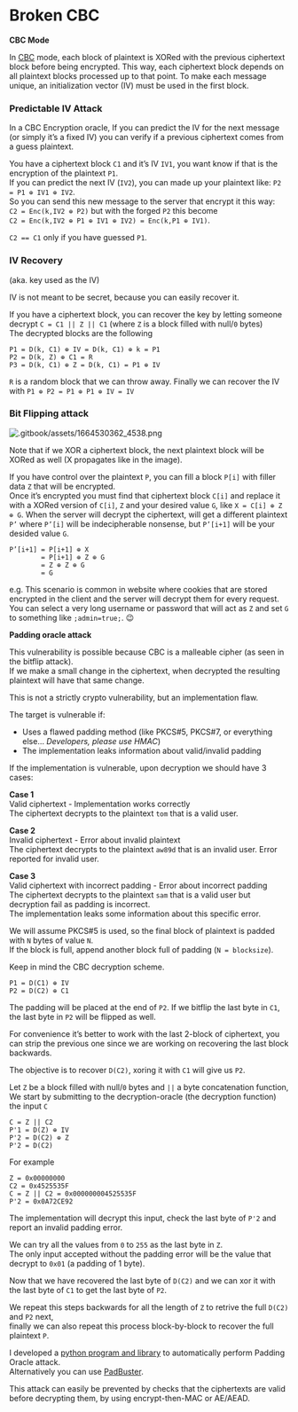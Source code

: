 # Broken CBC

**CBC Mode**

In [CBC](https://en.wikipedia.org/wiki/Block\_cipher\_mode\_of\_operation#Cipher\_Block\_Chaining\_.28CBC.29) mode, each block of plaintext is XORed with the previous ciphertext block before being encrypted. This way, each ciphertext block depends on all plaintext blocks processed up to that point. To make each message unique, an initialization vector (IV) must be used in the first block.

### **Predictable IV Attack**

In a CBC Encryption oracle, If you can predict the IV for the next message (or simply it’s a fixed IV) you can verify if a previous ciphertext comes from a guess plaintext.

You have a ciphertext block `C1` and it’s IV `IV1`, you want know if that is the encryption of the plaintext `P1`.\
If you can predict the next IV (`IV2`), you can made up your plaintext like: `P2 = P1 ⊕ IV1 ⊕ IV2`.\
So you can send this new message to the server that encrypt it this way:\
`C2 = Enc(k,IV2 ⊕ P2)` but with the forged `P2` this become\
`C2 = Enc(k,IV2 ⊕ P1 ⊕ IV1 ⊕ IV2) = Enc(k,P1 ⊕ IV1)`.

`C2 == C1` only if you have guessed `P1`.

### **IV Recovery**

(aka. key used as the IV)

IV is not meant to be secret, because you can easily recover it.

If you have a ciphertext block, you can recover the key by letting someone decrypt `C = C1 || Z || C1` (where `Z` is a block filled with null/`0` bytes)\
The decrypted blocks are the following

```
P1 = D(k, C1) ⊕ IV = D(k, C1) ⊕ k = P1
P2 = D(k, Z) ⊕ C1 = R
P3 = D(k, C1) ⊕ Z = D(k, C1) = P1 ⊕ IV
```

`R` is a random block that we can throw away. Finally we can recover the IV with `P1 ⊕ P2 = P1 ⊕ P1 ⊕ IV = IV`

### **Bit Flipping attack**

![.gitbook/assets/1664530362_4538.png](https://pequalsnp-team.github.io/assets/cbc\_bitflip.png)

Note that if we XOR a ciphertext block, the next plaintext block will be XORed as well (X propagates like in the image).

If you have control over the plaintext `P`, you can fill a block `P[i]` with filler data `Z` that will be encrypted.\
Once it’s encrypted you must find that ciphertext block `C[i]` and replace it with a XORed version of `C[i]`, `Z` and your desired value `G`, like `X = C[i] ⊕ Z ⊕ G`. When the server will decrypt the ciphertext, will get a different plaintext `P’` where `P’[i]` will be indecipherable nonsense, but `P’[i+1]` will be your desided value `G`.

```
P’[i+1] = P[i+1] ⊕ X
        = P[i+1] ⊕ Z ⊕ G
        = Z ⊕ Z ⊕ G
        = G
```

e.g. This scenario is common in website where cookies that are stored encrypted in the client and the server will decrypt them for every request.\
You can select a very long username or password that will act as `Z` and set `G` to something like `;admin=true;`. :wink:

**Padding oracle attack**

This vulnerability is possible because CBC is a malleable cipher (as seen in the bitflip attack).\
If we make a small change in the ciphertext, when decrypted the resulting plaintext will have that same change.

This is not a strictly crypto vulnerability, but an implementation flaw.

The target is vulnerable if:

* Uses a flawed padding method (like PKCS#5, PKCS#7, or everything else… _Developers, please use HMAC_)
* The implementation leaks information about valid/invalid padding

If the implementation is vulnerable, upon decryption we should have 3 cases:

**Case 1**\
Valid ciphertext - Implementation works correctly\
The ciphertext decrypts to the plaintext `tom` that is a valid user.

**Case 2**\
Invalid ciphertext - Error about invalid plaintext\
The ciphertext decrypts to the plaintext `aw89d` that is an invalid user. Error reported for invalid user.

**Case 3**\
Valid ciphertext with incorrect padding - Error about incorrect padding\
The ciphertext decrypts to the plaintext `sam` that is a valid user but decryption fail as padding is incorrect.\
The implementation leaks some information about this specific error.

We will assume PKCS#5 is used, so the final block of plaintext is padded with `N` bytes of value `N`.\
If the block is full, append another block full of padding (`N = blocksize`).

Keep in mind the CBC decryption scheme.

```
P1 = D(C1) ⊕ IV 
P2 = D(C2) ⊕ C1
```

The padding will be placed at the end of `P2`. If we bitflip the last byte in `C1`, the last byte in `P2` will be flipped as well.

For convenience it’s better to work with the last 2-block of ciphertext, you can strip the previous one since we are working on recovering the last block backwards.

The objective is to recover `D(C2)`, xoring it with `C1` will give us `P2`.

Let `Z` be a block filled with null/`0` bytes and `||` a byte concatenation function,\
We start by submitting to the decryption-oracle (the decryption function) the input `C`

```
C = Z || C2
P'1 = D(Z) ⊕ IV
P'2 = D(C2) ⊕ Z
P'2 = D(C2)
```

For example

```
Z = 0x00000000
C2 = 0x4525535F
C = Z || C2 = 0x000000004525535F
P'2 = 0x0A72CE92
```

The implementation will decrypt this input, check the last byte of `P'2` and report an invalid padding error.

We can try all the values from `0` to `255` as the last byte in `Z`.\
The only input accepted without the padding error will be the value that decrypt to `0x01` (a padding of 1 byte).

Now that we have recovered the last byte of `D(C2)` and we can xor it with the last byte of `C1` to get the last byte of `P2`.

We repeat this steps backwards for all the length of `Z` to retrive the full `D(C2)` and `P2` next,\
finally we can also repeat this process block-by-block to recover the full plaintext `P`.

I developed a [python program and library](https://github.com/dzonerzy/simsalapad) to automatically perform Padding Oracle attack.\
Alternatively you can use [PadBuster](https://github.com/GDSSecurity/PadBuster).

This attack can easily be prevented by checks that the ciphertexts are valid before decrypting them, by using encrypt-then-MAC or AE/AEAD.
